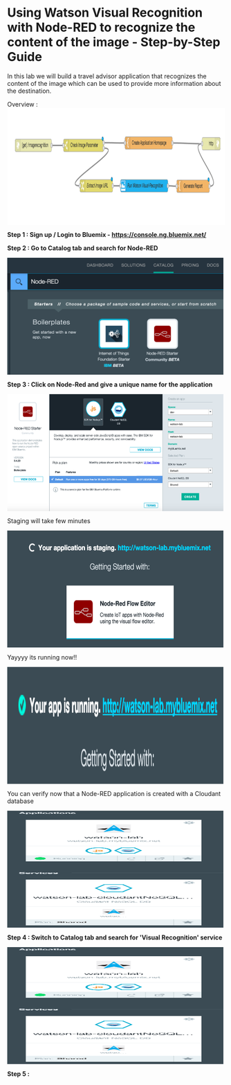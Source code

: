 # Using Watson Visual Recognition with Node-RED to recognize the content of the image - Step-by-Step Guide

In this lab we will build a travel advisor application that recognizes the content of the image which can be used to provide more information about the destination. 


Overview :
<img src="images/Overview.png" height="270" width ="1000" align="center">

<b>Step 1 : Sign up / Login to Bluemix - https://console.ng.bluemix.net/</b>

<b>Step 2 : Go to Catalog tab and search for Node-RED</b>

<img src="images/node-red-catalog.png" height="270" width ="500" align="center">

<b>Step 3 : Click on Node-Red and give a unique name for the application</b>

<img src="images/create-app.png" height="270" width ="500" align="center">

Staging will take few minutes 

<img src="images/app-staging.png" height="270" width ="500" align="center">

Yayyyy its running now!!

<img src="images/app-running.png" height="270" width ="500" align="center">

You can verify now that a Node-RED application is created with a Cloudant database

<img src="images/nodered-appstatus.png" height="270" width ="500" align="center">

<b>Step 4 : Switch to Catalog tab and search for 'Visual Recognition' service</b>

<img src="images/nodered-appstatus.png" height="270" width ="500" align="center">

<b>Step 5 : 
